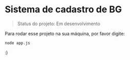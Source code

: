 <h1>Sistema de cadastro de BG</h1>

> Status do projeto: Em desenvolvimento

Para rodar esse projeto na sua máquina, por favor digite:

```
node app.js
```

:)